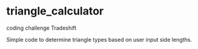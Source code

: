 # triangle_calculator
coding challenge Tradeshift

Simple code to determine triangle types based on user input side lengths.